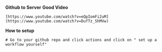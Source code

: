 **Github to Server**
**Good Video**
```
[https://www.youtube.com/watch?v=eQpIomFi2uM](https://www.youtube.com/watch?v=DufTz_ShMVw)
```

**How to setup**
```
# Go to your github repo and click actions and click on " set up a workflow yourself"

```
